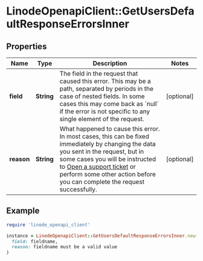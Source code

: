 # LinodeOpenapiClient::GetUsersDefaultResponseErrorsInner

## Properties

| Name | Type | Description | Notes |
| ---- | ---- | ----------- | ----- |
| **field** | **String** | The field in the request that caused this error. This may be a path, separated by periods in the case of nested fields. In some cases this may come back as &#x60;null&#x60; if the error is not specific to any single element of the request. | [optional] |
| **reason** | **String** | What happened to cause this error. In most cases, this can be fixed immediately by changing the data you sent in the request, but in some cases you will be instructed to [Open a support ticket](https://techdocs.akamai.com/linode-api/reference/post-ticket) or perform some other action before you can complete the request successfully. | [optional] |

## Example

```ruby
require 'linode_openapi_client'

instance = LinodeOpenapiClient::GetUsersDefaultResponseErrorsInner.new(
  field: fieldname,
  reason: fieldname must be a valid value
)
```

